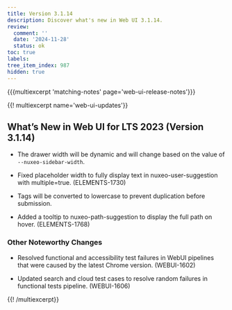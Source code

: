 ```yaml
---
title: Version 3.1.14
description: Discover what's new in Web UI 3.1.14.
review:
  comment: ''
  date: '2024-11-28'
  status: ok
toc: true
labels:
tree_item_index: 987
hidden: true
---
```


{{{multiexcerpt 'matching-notes' page='web-ui-release-notes'}}}

{{! multiexcerpt name='web-ui-updates'}}

## What’s New in Web UI for LTS 2023 (Version 3.1.14)

- The drawer width will be dynamic and will change based on the value of `--nuxeo-sidebar-width`. <br/>

- Fixed placeholder width to fully display text in nuxeo-user-suggestion with multiple=true. (ELEMENTS-1730)<br/>

- Tags will be converted to lowercase to prevent duplication before submission. <br/>

- Added a tooltip to nuxeo-path-suggestion to display the full path on hover. (ELEMENTS-1768)<br/>

### Other Noteworthy Changes

- Resolved functional and accessibility test failures in WebUI pipelines that were caused by the latest Chrome version. (WEBUI-1602)<br/>

- Updated search and cloud test cases to resolve random failures in functional tests pipeline. (WEBUI-1606)<br/>


{{! /multiexcerpt}}
